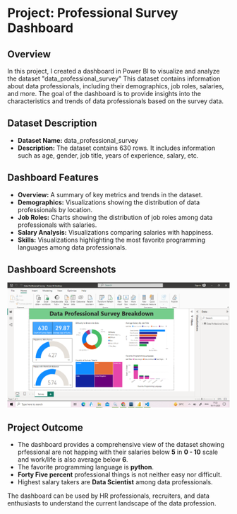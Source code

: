 # Project: Professional Survey Dashboard

## Overview
In this project, I created a dashboard in Power BI to visualize and analyze the dataset "data_professional_survey" This dataset contains information about data professionals, including their demographics, job roles, salaries, and more. The goal of the dashboard is to provide insights into the characteristics and trends of data professionals based on the survey data.

## Dataset Description
- **Dataset Name:** data_professional_survey
- **Description:** The dataset contains 630 rows. It includes information such as age, gender, job title, years of experience, salary, etc.

## Dashboard Features
- **Overview:** A summary of key metrics and trends in the dataset.
- **Demographics:** Visualizations showing the distribution of data professionals by location.
- **Job Roles:** Charts showing the distribution of job roles among data professionals with salaries.
- **Salary Analysis:** Visualizations comparing salaries with happiness.
- **Skills:** Visualizations highlighting the most favorite programming languages among data professionals.

## Dashboard Screenshots
![dashboard](Files/Dashboard.png)

## Project Outcome
- The dashboard provides a comprehensive view of the dataset showing prfessional are not happing with their salaries below **5** in **0 - 10** scale and work/life is also average below **6**.
- The favorite programming language is **python**.
- **Forty Five percent** professional things is not neither easy nor difficult.
-  Highest salary takers are **Data Scientist** among data professionals.
  
The dashboard can be used by HR professionals, recruiters, and data enthusiasts to understand the current landscape of the data profession.

